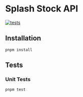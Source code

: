 # Splash Stock API

[![tests](https://github.com/roarth/splash-stock-api/actions/workflows/tests.yaml/badge.svg?branch=main)](https://github.com/roarth/splash-stock-api/actions/workflows/tests.yaml)

## Installation

```
pnpm install
```

## Tests

### Unit Tests

```
pnpm test
```
